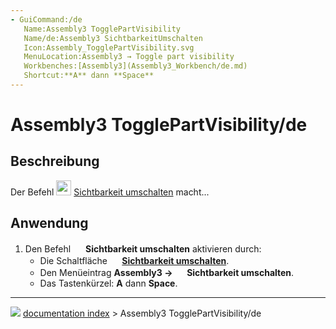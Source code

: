 ```yaml
---
- GuiCommand:/de
   Name:Assembly3 TogglePartVisibility
   Name/de:Assembly3 SichtbarkeitUmschalten
   Icon:Assembly_TogglePartVisibility.svg‎‎
   MenuLocation:Assembly3 → Toggle part visibility
   Workbenches:[Assembly3](Assembly3_Workbench/de.md)
   Shortcut:**A** dann **Space**
---
```


# Assembly3 TogglePartVisibility/de

## Beschreibung

Der Befehl <img alt="" src=images/Assembly_TogglePartVisibility.svg  style="width:24px;"> [Sichtbarkeit umschalten](Assembly3_TogglePartVisibility/de.md) macht\...

## Anwendung

1.  Den Befehl <img alt="" src=images/Assembly_TogglePartVisibility.svg  style="width:16px;"> **Sichtbarkeit umschalten** aktivieren durch:
    -   Die Schaltfläche **<img src="images/Assembly_TogglePartVisibility.svg" width=16px> [Sichtbarkeit umschalten](Assembly3_TogglePartVisibility/de.md)**.
    -   Den Menüeintrag **Assembly3 → <img src="images/Assembly_TogglePartVisibility.svg" width=16px> Sichtbarkeit umschalten**.
    -   Das Tastenkürzel: **A** dann **Space**.



---
![](images/Right_arrow.png) [documentation index](../README.md) > Assembly3 TogglePartVisibility/de
